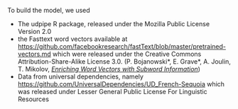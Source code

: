 To build the model, we used 

- The udpipe R package, released under the Mozilla Public License Version 2.0
- the Fasttext word vectors available at https://github.com/facebookresearch/fastText/blob/master/pretrained-vectors.md which were released under the Creative Commons Attribution-Share-Alike License 3.0. (P. Bojanowski\*, E. Grave\*, A. Joulin, T. Mikolov, [*Enriching Word Vectors with Subword Information*](https://arxiv.org/abs/1607.04606))
- Data from universal dependencies, namely https://github.com/UniversalDependencies/UD_French-Sequoia which was released under Lesser General Public License For Linguistic Resources
